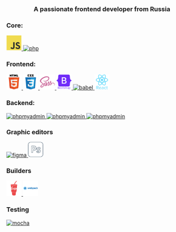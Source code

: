 <h3 align="center">A passionate frontend developer from Russia</h3>

<h3 align="left">Core:</h3>

<a href="https://developer.mozilla.org/en-US/docs/Web/JavaScript" target="_blank" rel="noreferrer"> <img src="https://raw.githubusercontent.com/devicons/devicon/master/icons/javascript/javascript-original.svg" alt="javascript" width="40" height="40"/> </a> 
<a href="[https://developer.mozilla.org/en-US/docs/Web/JavaScript](https://www.php.net/)" target="_blank" rel="noreferrer"> <img src="https://encrypted-tbn0.gstatic.com/images?q=tbn:ANd9GcRJO6dYQFqGX2TEJxyB-6mIfkoK0LdGLVy6ew&s" alt="php" width="40" height="40"/> </a> 

<h3 align="left">Frontend:</h3>

<a href="https://www.w3.org/html/" target="_blank" rel="noreferrer"> <img src="https://raw.githubusercontent.com/devicons/devicon/master/icons/html5/html5-original-wordmark.svg" alt="html5" width="40" height="40"/> </a> 
<a href="https://www.w3schools.com/css/" target="_blank" rel="noreferrer"> <img src="https://raw.githubusercontent.com/devicons/devicon/master/icons/css3/css3-original-wordmark.svg" alt="css3" width="40" height="40"/> </a> 
<a href="https://sass-lang.com" target="_blank" rel="noreferrer"> <img src="https://raw.githubusercontent.com/devicons/devicon/master/icons/sass/sass-original.svg" alt="sass" width="40" height="40"/> </a>
<a href="https://getbootstrap.com" target="_blank" rel="noreferrer"> <img src="https://raw.githubusercontent.com/devicons/devicon/master/icons/bootstrap/bootstrap-plain-wordmark.svg" alt="bootstrap" width="40" height="40"/> </a>
  <a href="https://babeljs.io/" target="_blank" rel="noreferrer"> <img src="https://www.vectorlogo.zone/logos/babeljs/babeljs-icon.svg" alt="babel" width="40" height="40"/> </a> 
   <a href="https://reactjs.org/" target="_blank" rel="noreferrer"> <img src="https://raw.githubusercontent.com/devicons/devicon/master/icons/react/react-original-wordmark.svg" alt="react" width="40" height="40"/> </a>

<h3 align="left">Backend:</h3>
<a href="https://www.phpmyadmin.net" target="_blank" rel="noreferrer"> <img src="https://toplogos.ru/images/logo-phpmyadmin.png" alt="phpmyadmin" width="40" height="40"/> </a>
<a href="https://icon2.cleanpng.com/20180806/tq/202af82604f244d31acbf24e05e2caa7.webp" target="_blank" rel="noreferrer"> <img src="https://toplogos.ru/images/logo-phpmyadmin.png" alt="phpmyadmin" width="40" height="40"/> </a>
<a href="https://www.phpmyadmin.net" target="_blank" rel="noreferrer"> <img src="https://toplogos.ru/images/logo-phpmyadmin.png" alt="phpmyadmin" width="40" height="40"/> </a>

  <h3>Graphic editors</h3>
  <a href="https://www.figma.com/" target="_blank" rel="noreferrer"> <img src="https://www.vectorlogo.zone/logos/figma/figma-icon.svg" alt="figma" width="40" height="40"/> </a> 
  <a href="https://www.photoshop.com/en" target="_blank" rel="noreferrer"> <img src="https://raw.githubusercontent.com/devicons/devicon/master/icons/photoshop/photoshop-line.svg" alt="photoshop" width="40" height="40"/> </a>


<h3>Builders</h3>
  <a href="https://gulpjs.com" target="_blank" rel="noreferrer"> <img src="https://raw.githubusercontent.com/devicons/devicon/master/icons/gulp/gulp-plain.svg" alt="gulp" width="40" height="40"/> </a> 
  <a href="https://webpack.js.org" target="_blank" rel="noreferrer"> <img src="https://raw.githubusercontent.com/devicons/devicon/d00d0969292a6569d45b06d3f350f463a0107b0d/icons/webpack/webpack-original-wordmark.svg" alt="webpack" width="40" height="40"/> </a> 

<h3>Testing</h3>
  <a href="https://mochajs.org" target="_blank" rel="noreferrer"> <img src="https://www.vectorlogo.zone/logos/mochajs/mochajs-icon.svg" alt="mocha" width="40" height="40"/> </a> 
 



